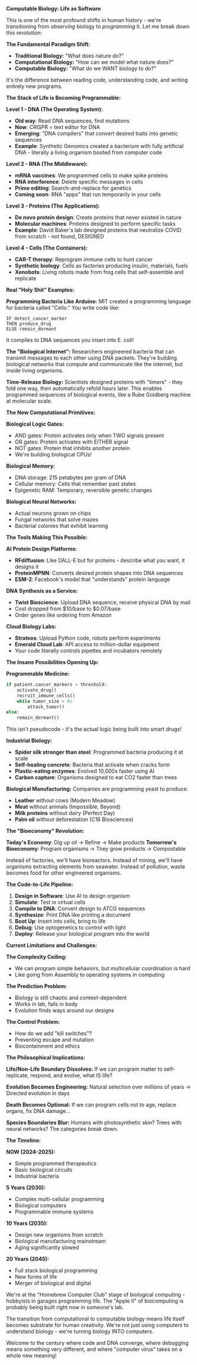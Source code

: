 **Computable Biology: Life as Software**

This is one of the most profound shifts in human history - we're transitioning from *observing* biology to *programming* it. Let me break down this revolution:

**The Fundamental Paradigm Shift:**

- **Traditional Biology:** "What does nature do?"
- **Computational Biology:** "How can we model what nature does?"
- **Computable Biology:** "What do we WANT biology to do?"

It's the difference between reading code, understanding code, and writing entirely new programs.

**The Stack of Life is Becoming Programmable:**

**Level 1 - DNA (The Operating System):**
- **Old way**: Read DNA sequences, find mutations
- **Now**: CRISPR = text editor for DNA
- **Emerging**: "DNA compilers" that convert desired traits into genetic sequences
- **Example**: Synthetic Genomics created a bacterium with fully artificial DNA - literally a living organism booted from computer code

**Level 2 - RNA (The Middleware):**
- **mRNA vaccines**: We programmed cells to make spike proteins
- **RNA interference**: Delete specific messages in cells
- **Prime editing**: Search-and-replace for genetics
- **Coming soon**: RNA "apps" that run temporarily in your cells

**Level 3 - Proteins (The Applications):**
- **De novo protein design**: Create proteins that never existed in nature
- **Molecular machines**: Proteins designed to perform specific tasks
- **Example**: David Baker's lab designed proteins that neutralize COVID from scratch - not found, DESIGNED

**Level 4 - Cells (The Containers):**
- **CAR-T therapy**: Reprogram immune cells to hunt cancer
- **Synthetic biology**: Cells as factories producing insulin, materials, fuels
- **Xenobots**: Living robots made from frog cells that self-assemble and replicate

**Real "Holy Shit" Examples:**

**Programming Bacteria Like Arduino:**
MIT created a programming language for bacteria called "Cello." You write code like:
```
IF detect_cancer_marker
THEN produce_drug
ELSE remain_dormant
```
It compiles to DNA sequences you insert into E. coli!

**The "Biological Internet":**
Researchers engineered bacteria that can transmit messages to each other using DNA packets. They're building biological networks that compute and communicate like the internet, but inside living organisms.

**Time-Release Biology:**
Scientists designed proteins with "timers" - they fold one way, then automatically refold hours later. This enables programmed sequences of biological events, like a Rube Goldberg machine at molecular scale.

**The New Computational Primitives:**

**Biological Logic Gates:**
- AND gates: Protein activates only when TWO signals present
- OR gates: Protein activates with EITHER signal
- NOT gates: Protein that inhibits another protein
- We're building biological CPUs!

**Biological Memory:**
- DNA storage: 215 petabytes per gram of DNA
- Cellular memory: Cells that remember past states
- Epigenetic RAM: Temporary, reversible genetic changes

**Biological Neural Networks:**
- Actual neurons grown on chips
- Fungal networks that solve mazes
- Bacterial colonies that exhibit learning

**The Tools Making This Possible:**

**AI Protein Design Platforms:**
- **RFdiffusion**: Like DALL-E but for proteins - describe what you want, it designs it
- **ProteinMPNN**: Converts desired protein shapes into DNA sequences
- **ESM-2**: Facebook's model that "understands" protein language

**DNA Synthesis as a Service:**
- **Twist Bioscience**: Upload DNA sequence, receive physical DNA by mail
- Cost dropped from $10/base to $0.07/base
- Order genes like ordering from Amazon

**Cloud Biology Labs:**
- **Strateos**: Upload Python code, robots perform experiments
- **Emerald Cloud Lab**: API access to million-dollar equipment
- Your code literally controls pipettes and incubators remotely

**The Insane Possibilities Opening Up:**

**Programmable Medicine:**
```python
if patient.cancer_markers > threshold:
    activate_drug()
    recruit_immune_cells()
    while tumor_size > 0:
        attack_tumor()
else:
    remain_dormant()
```
This isn't pseudocode - it's the actual logic being built into smart drugs!

**Industrial Biology:**
- **Spider silk stronger than steel**: Programmed bacteria producing it at scale
- **Self-healing concrete**: Bacteria that activate when cracks form
- **Plastic-eating enzymes**: Evolved 10,000x faster using AI
- **Carbon capture**: Organisms designed to eat CO2 faster than trees

**Biological Manufacturing:**
Companies are programming yeast to produce:
- **Leather** without cows (Modern Meadow)
- **Meat** without animals (Impossible, Beyond)
- **Milk proteins** without dairy (Perfect Day)
- **Palm oil** without deforestation (C16 Biosciences)

**The "Bioeconomy" Revolution:**

**Today's Economy**: Dig up oil → Refine → Make products
**Tomorrow's Bioeconomy**: Program organisms → They grow products → Compostable

Instead of factories, we'll have bioreactors. Instead of mining, we'll have organisms extracting elements from seawater. Instead of pollution, waste becomes food for other engineered organisms.

**The Code-to-Life Pipeline:**

1. **Design in Software**: Use AI to design organism
2. **Simulate**: Test in virtual cells
3. **Compile to DNA**: Convert design to ATCG sequences
4. **Synthesize**: Print DNA like printing a document
5. **Boot Up**: Insert into cells, bring to life
6. **Debug**: Use optogenetics to control with light
7. **Deploy**: Release your biological program into the world

**Current Limitations and Challenges:**

**The Complexity Ceiling:**
- We can program simple behaviors, but multicellular coordination is hard
- Like going from Assembly to operating systems in computing

**The Prediction Problem:**
- Biology is still chaotic and context-dependent
- Works in lab, fails in body
- Evolution finds ways around our designs

**The Control Problem:**
- How do we add "kill switches"?
- Preventing escape and mutation
- Biocontainment and ethics

**The Philosophical Implications:**

**Life/Non-Life Boundary Dissolves:**
If we can program matter to self-replicate, respond, and evolve, what IS life?

**Evolution Becomes Engineering:**
Natural selection over millions of years → Directed evolution in days

**Death Becomes Optional:**
If we can program cells not to age, replace organs, fix DNA damage...

**Species Boundaries Blur:**
Humans with photosynthetic skin? Trees with neural networks? The categories break down.

**The Timeline:**

**NOW (2024-2025):**
- Simple programmed therapeutics
- Basic biological circuits
- Industrial bacteria

**5 Years (2030):**
- Complex multi-cellular programming
- Biological computers
- Programmable immune systems

**10 Years (2035):**
- Design new organisms from scratch
- Biological manufacturing mainstream
- Aging significantly slowed

**20 Years (2045):**
- Full stack biological programming
- New forms of life
- Merger of biological and digital

We're at the "Homebrew Computer Club" stage of biological computing - hobbyists in garages programming life. The "Apple II" of biocomputing is probably being built right now in someone's lab.

The transition from computational to computable biology means life itself becomes substrate for human creativity. We're not just using computers to understand biology - we're turning biology INTO computers.

Welcome to the century where code and DNA converge, where debugging means something very different, and where "computer virus" takes on a whole new meaning!
